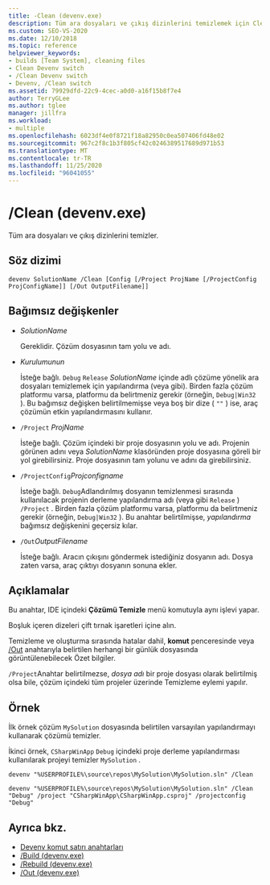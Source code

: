 ```yaml
---
title: -Clean (devenv.exe)
description: Tüm ara dosyaları ve çıkış dizinlerini temizlemek için Clean Devenv komut satırı anahtarını nasıl kullanacağınızı öğrenin.
ms.custom: SEO-VS-2020
ms.date: 12/10/2018
ms.topic: reference
helpviewer_keywords:
- builds [Team System], cleaning files
- Clean Devenv switch
- /Clean Devenv switch
- Devenv, /Clean switch
ms.assetid: 79929dfd-22c9-4cec-a0d0-a16f15b8f7e4
author: TerryGLee
ms.author: tglee
manager: jillfra
ms.workload:
- multiple
ms.openlocfilehash: 6023df4e0f8721f18a82950c0ea507406fd48e02
ms.sourcegitcommit: 967c2f8c1b3f805cf42c0246389517689d971b53
ms.translationtype: MT
ms.contentlocale: tr-TR
ms.lasthandoff: 11/25/2020
ms.locfileid: "96041055"
---
```

# <a name="clean-devenvexe"></a>/Clean (devenv.exe)

Tüm ara dosyaları ve çıkış dizinlerini temizler.

## <a name="syntax"></a>Söz dizimi

```shell
devenv SolutionName /Clean [Config [/Project ProjName [/ProjectConfig ProjConfigName]] [/Out OutputFilename]]
```

## <a name="arguments"></a>Bağımsız değişkenler

- *SolutionName*

  Gereklidir. Çözüm dosyasının tam yolu ve adı.

- *Kurulumunun*

  İsteğe bağlı. `Debug` `Release` *SolutionName* içinde adlı çözüme yönelik ara dosyaları temizlemek için yapılandırma (veya gibi). Birden fazla çözüm platformu varsa, platformu da belirtmeniz gerekir (örneğin, `Debug|Win32` ). Bu bağımsız değişken belirtilmemişse veya boş bir dize ( `""` ) ise, araç çözümün etkin yapılandırmasını kullanır.

- `/Project` *ProjName*

  İsteğe bağlı. Çözüm içindeki bir proje dosyasının yolu ve adı. Projenin görünen adını veya *SolutionName* klasöründen proje dosyasına göreli bir yol girebilirsiniz. Proje dosyasının tam yolunu ve adını da girebilirsiniz.

- `/ProjectConfig`*Projconfigname*

  İsteğe bağlı. `Debug`Adlandırılmış dosyanın temizlenmesi sırasında kullanılacak projenin derleme yapılandırma adı (veya gibi `Release` ) `/Project` . Birden fazla çözüm platformu varsa, platformu da belirtmeniz gerekir (örneğin, `Debug|Win32` ). Bu anahtar belirtilmişse, *yapılandırma* bağımsız değişkenini geçersiz kılar.

- `/Out`*OutputFilename*

  İsteğe bağlı. Aracın çıkışını göndermek istediğiniz dosyanın adı. Dosya zaten varsa, araç çıktıyı dosyanın sonuna ekler.

## <a name="remarks"></a>Açıklamalar

Bu anahtar, IDE içindeki **Çözümü Temizle** menü komutuyla aynı işlevi yapar.

Boşluk içeren dizeleri çift tırnak işaretleri içine alın.

Temizleme ve oluşturma sırasında hatalar dahil, **komut** penceresinde veya [/Out](out-devenv-exe.md) anahtarıyla belirtilen herhangi bir günlük dosyasında görüntülenebilecek Özet bilgiler.

`/Project`Anahtar belirtilmezse, *dosya adı* bir proje dosyası olarak belirtilmiş olsa bile, çözüm içindeki tüm projeler üzerinde Temizleme eylemi yapılır.

## <a name="example"></a>Örnek

İlk örnek çözüm `MySolution` dosyasında belirtilen varsayılan yapılandırmayı kullanarak çözümü temizler.

İkinci örnek, `CSharpWinApp` `Debug` içindeki proje derleme yapılandırması kullanılarak projeyi temizler `MySolution` .

```shell
devenv "%USERPROFILE%\source\repos\MySolution\MySolution.sln" /Clean

devenv "%USERPROFILE%\source\repos\MySolution\MySolution.sln" /Clean "Debug" /project "CSharpWinApp\CSharpWinApp.csproj" /projectconfig "Debug"
```

## <a name="see-also"></a>Ayrıca bkz.

- [Devenv komut satırı anahtarları](../../ide/reference/devenv-command-line-switches.md)
- [/Build (devenv.exe)](../../ide/reference/build-devenv-exe.md)
- [/Rebuild (devenv.exe)](../../ide/reference/rebuild-devenv-exe.md)
- [/Out (devenv.exe)](../../ide/reference/out-devenv-exe.md)
